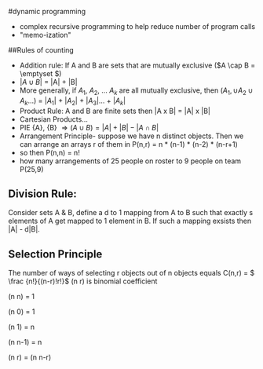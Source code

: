 #dynamic programming 


- complex recursive programming to help reduce number of program calls
- "memo-ization"

##Rules of counting 
- Addition rule: If A and B are sets that are mutually exclusive ($A \cap B = \emptyset $)
- |$A \cup B$| = |A| + |B|
- More generally, if $A_1$, $A_2$, ... $A_k$ are all mutually exclusive, then ($A_1, \cup A_2 \cup A_k...$) = |$A_1$| + |$A_2$| + |$A_3$|... + |$A_k$|
- Product Rule: A and B are finite sets then |A x B| = |A| x |B|
- Cartesian Products...
- PIE {A}, {B} $\Rightarrow(A \cup B) = |A| + |B| - |A \cap B|$
- Arrangement Principle- suppose we have n distinct objects. Then we can arrange an arrays r of them in P(n,r) = n * (n-1) * (n-2) * (n-r+1)
- so then P(n,n) = n!
- how many arrangements of 25 people on roster to 9 people on team P(25,9)

Division Rule:
-
Consider sets A & B, define a d to 1 mapping from A to B such that exactly s elements of A get mapped to 1 element in B.
If such a mapping exsists then |A| - d|B|.

Selection Principle
-

The number of ways of selecting r objects out of n objects equals C(n,r) = $ \frac {n!}{(n-r)!r!}$ (n r) is binomial coefficient

(n n) = 1

(n 0) = 1

(n 1) = n

(n n-1) = n

(n r) = (n n-r)